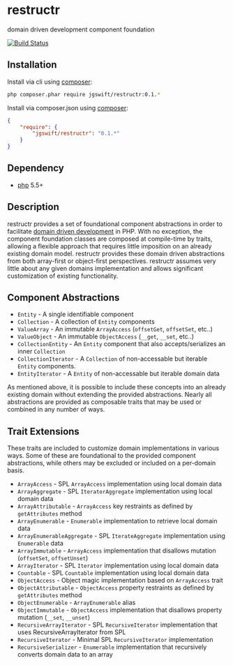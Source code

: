 restructr
====
 
domain driven development component foundation

[![Build Status](https://travis-ci.org/jgswift/restructr.png?branch=master)](https://travis-ci.org/jgswift/restructr)

## Installation

Install via cli using [composer](https://getcomposer.org/):
```sh
php composer.phar require jgswift/restructr:0.1.*
```

Install via composer.json using [composer](https://getcomposer.org/):
```json
{
    "require": {
        "jgswift/restructr": "0.1.*"
    }
}
```


## Dependency

* [php](http://php.net) 5.5+

## Description

restructr provides a set of foundational component abstractions in order to facilitate [domain driven development](https://en.wikipedia.org/wiki/Domain-driven_design) in PHP.
With no exception, the component foundation classes are composed at compile-time by traits, allowing a flexible approach that requires little imposition on an already existing domain model.  restructr provides these domain driven abstractions from both array-first or object-first perspectives.  restructr assumes very little about any given domains implementation and allows significant customization of existing functionality.

## Component Abstractions

* ```Entity``` - A single identifiable component
* ```Collection``` - A collection of ```Entity``` components
* ```ValueArray``` - An immutable ```ArrayAccess``` (```offsetGet```, ```offsetSet```, etc..)
* ```ValueObject``` - An immutable ```ObjectAccess``` (```__get```, ```__set```, etc..)
* ```CollectionEntity``` - An ```Entity``` component that also accepts/serializes an inner ```Collection```
* ```CollectionIterator``` - A ```Collection``` of non-accessable but iterable ```Entity``` components.
* ```EntityIterator``` - A ```Entity``` of non-accessable but iterable domain data

As mentioned above, it is possible to include these concepts into an already existing domain without extending the provided abstractions.  Nearly all abstractions are provided as composable traits that may be used or combined in any number of ways.

## Trait Extensions

These traits are included to customize domain implementations in various ways.  Some of these are foundational to the provided component abstractions, while others may be excluded or included on a per-domain basis.

* ```ArrayAccess``` - SPL ```ArrayAccess``` implementation using local domain data
* ```ArrayAggregate``` - SPL ```IteratorAggregate``` implementation using local domain data
* ```ArrayAttributable``` - ```ArrayAccess``` key restraints as defined by ```getAttributes``` method
* ```ArrayEnumerable``` - ```Enumerable``` implementation to retrieve local domain data
* ```ArrayEnumerableAggregate``` - SPL ```IterateAggregate``` implementation using ```Enumerable``` data
* ```ArrayImmutable``` - ```ArrayAccess``` implementation that disallows mutation (```offsetSet```, ```offsetUnset```)
* ```ArrayIterator``` - SPL ```Iterator``` implementation using local domain data
* ```Countable``` - SPL ```Countable``` implementation using local domain data
* ```ObjectAccess``` - Object magic implementation based on ```ArrayAccess``` trait
* ```ObjectAttributable``` - ```ObjectAccess``` property restraints as defined by ```getAttributes``` method
* ```ObjectEnumerable``` - ```ArrayEnumerable``` alias
* ```ObjectImmutable``` - ```ObjectAccess``` implementation that disallows property mutation (```__set```, ```__unset```)
* ```RecursiveArrayIterator``` - SPL ```RecursiveIterator``` implementation that uses RecursiveArrayIterator from SPL 
* ```RecursiveIterator``` - Minimal SPL ```RecursiveIterator``` implementation
* ```RecursiveSerializer``` - ```Enumerable``` implementation that recursively converts domain data to an array
